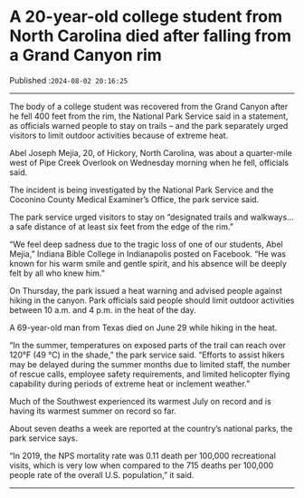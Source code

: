 # A 20-year-old college student from North Carolina died after falling from a Grand Canyon rim

Published :`2024-08-02 20:16:25`

---

The body of a college student was recovered from the Grand Canyon after he fell 400 feet from the rim, the National Park Service said in a statement, as officials warned people to stay on trails – and the park separately urged visitors to limit outdoor activities because of extreme heat.

Abel Joseph Mejia, 20, of Hickory, North Carolina, was about a quarter-mile west of Pipe Creek Overlook on Wednesday morning when he fell, officials said.

The incident is being investigated by the National Park Service and the Coconino County Medical Examiner’s Office, the park service said.

The park service urged visitors to stay on “designated trails and walkways… a safe distance of at least six feet from the edge of the rim.”

“We feel deep sadness due to the tragic loss of one of our students, Abel Mejia,” Indiana Bible College in Indianapolis posted on Facebook. “He was known for his warm smile and gentle spirit, and his absence will be deeply felt by all who knew him.”

On Thursday, the park issued a heat warning and advised people against hiking in the canyon. Park officials said people should limit outdoor activities between 10 a.m. and 4 p.m. in the heat of the day.

A 69-year-old man from Texas died on June 29 while hiking in the heat.

“In the summer, temperatures on exposed parts of the trail can reach over 120°F (49 °C) in the shade,” the park service said. “Efforts to assist hikers may be delayed during the summer months due to limited staff, the number of rescue calls, employee safety requirements, and limited helicopter flying capability during periods of extreme heat or inclement weather.”

Much of the Southwest experienced its warmest July on record and is having its warmest summer on record so far.

About seven deaths a week are reported at the country’s national parks, the park service says.

“In 2019, the NPS mortality rate was 0.11 death per 100,000 recreational visits, which is very low when compared to the 715 deaths per 100,000 people rate of the overall U.S. population,” it said.

---

